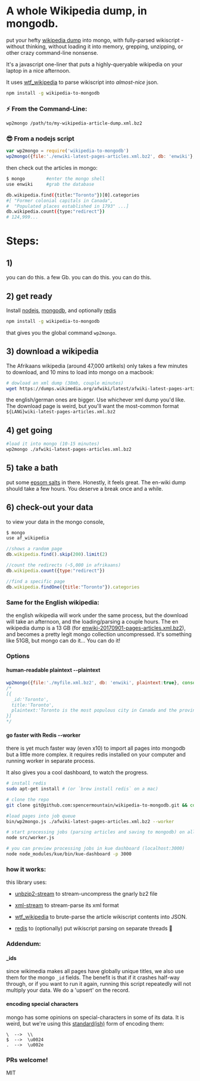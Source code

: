 # A whole Wikipedia dump, in mongodb.
put your hefty [wikipedia dump](https://dumps.wikimedia.org) into mongo, with fully-parsed wikiscript - without thinking, without loading it into memory, grepping, unzipping, or other crazy command-line nonsense.

It's a javascript one-liner that puts a highly-queryable wikipedia on your laptop in a nice afternoon.

It uses [wtf_wikipedia](https://github.com/spencermountain/wtf_wikipedia) to parse wikiscript into *almost-nice* json.

```bash
npm install -g wikipedia-to-mongodb
```
### ⚡ From the Command-Line:
```bash
wp2mongo /path/to/my-wikipedia-article-dump.xml.bz2
```
### 😎 From a nodejs script
```js
var wp2mongo = require('wikipedia-to-mongodb')
wp2mongo({file:'./enwiki-latest-pages-articles.xml.bz2', db: 'enwiki'}, callback)
```

then check out the articles in mongo:
````bash
$ mongo        #enter the mongo shell
use enwiki     #grab the database

db.wikipedia.find({title:"Toronto"})[0].categories
#[ "Former colonial capitals in Canada",
#  "Populated places established in 1793" ...]
db.wikipedia.count({type:"redirect"})
# 124,999...
````

# Steps:

## 1)
you can do this.
a few Gb. you can do this.
you can do this.

## 2) get ready
Install [nodejs](https://nodejs.org/en/), [mongodb](https://docs.mongodb.com/manual/installation/), and optionally [redis](http://redis.io/)

```bash
npm install -g wikipedia-to-mongodb
```
that gives you the global command `wp2mongo`.

## 3) download a wikipedia
The Afrikaans wikipedia (around 47,000 artikels) only takes a few minutes to download, and 10 mins to load into mongo on a macbook:
```bash
# dowload an xml dump (38mb, couple minutes)
wget https://dumps.wikimedia.org/afwiki/latest/afwiki-latest-pages-articles.xml.bz2
```
the english/german ones are bigger. Use whichever xml dump you'd like. The download page is weird, but you'll want the most-common format `${LANG}wiki-latest-pages-articles.xml.bz2 `

## 4) get going
```bash
#load it into mongo (10-15 minutes)
wp2mongo ./afwiki-latest-pages-articles.xml.bz2
```
## 5) take a bath
put some [epsom salts](https://www.youtube.com/watch?v=QSlIHCu2Smw) in there. Honestly, it feels great. The en-wiki dump should take a few hours. You deserve a break once and a while.

## 6) check-out your data
to view your data in the mongo console,
````javascript
$ mongo
use af_wikipedia

//shows a random page
db.wikipedia.find().skip(200).limit(2)

//count the redirects (~5,000 in afrikaans)
db.wikipedia.count({type:"redirect"})

//find a specific page
db.wikipedia.findOne({title:"Toronto"}).categories
````

### Same for the English wikipedia:
the english wikipedia will work under the same process, but
the download will take an afternoon, and the loading/parsing a couple hours. The en wikipedia dump is a 13 GB (for [enwiki-20170901-pages-articles.xml.bz2](https://dumps.wikimedia.org/enwiki/20170901/enwiki-20170901-pages-articles.xml.bz2)), and becomes a pretty legit mongo collection uncompressed. It's something like 51GB, but mongo can do it... You can do it!


### Options
#### human-readable plaintext **--plaintext**
```js
wp2mongo({file:'./myfile.xml.bz2', db: 'enwiki', plaintext:true}, console.log)
/*
[{
  _id:'Toronto',
  title:'Toronto',
  plaintext:'Toronto is the most populous city in Canada and the provincial capital...'
}]
*/
```
#### go faster with Redis **--worker**
there is yet much faster way (even x10) to import all pages into mongodb but a little more complex. it requires redis installed on your computer and running worker in separate process.

It also gives you a cool dashboard, to watch the progress.
````bash
# install redis
sudo apt-get install # (or `brew install redis` on a mac)

# clone the repo
git clone git@github.com:spencermountain/wikipedia-to-mongodb.git && cd wikipedia-to-mongodb

#load pages into job queue
bin/wp2mongo.js ./afwiki-latest-pages-articles.xml.bz2 --worker

# start processing jobs (parsing articles and saving to mongodb) on all CPU's
node src/worker.js

# you can preview processing jobs in kue dashboard (localhost:3000)
node node_modules/kue/bin/kue-dashboard -p 3000
````

### how it works:
this library uses:
* [unbzip2-stream](https://github.com/regular/unbzip2-stream) to stream-uncompress the gnarly bz2 file

* [xml-stream](https://github.com/assistunion/xml-stream) to stream-parse its xml format

* [wtf_wikipedia](https://github.com/spencermountain/wtf_wikipedia) to brute-parse the article wikiscript contents into JSON.

* [redis](http://redis.io/) to (optionally) put wikiscript parsing on separate threads :metal:

### Addendum:
#### \_ids
since wikimedia makes all pages have globally unique titles, we also use them for the mongo `_id` fields.
The benefit is that if it crashes half-way through, or if you want to run it again, running this script repeatedly will not multiply your data. We do a 'upsert' on the record.

#### encoding special characters
mongo has some opinions on special-characters in some of its data. It is weird, but we're using this [standard(ish)](https://stackoverflow.com/a/30254815/168877) form of encoding them:
```
\  -->  \\
$  -->  \u0024
.  -->  \u002e
```

### PRs welcome!
MIT
